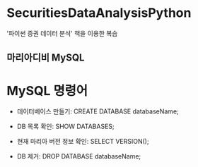 # SecuritiesDataAnalysisPython
'파이썬 증권 데이터 분석' 책을 이용한 복습



## 마리아디비 MySQL 

# MySQL 명령어

* 데이터베이스 만들기: CREATE DATABASE databaseName;

* DB 목록 확인: SHOW DATABASES;

* 현재 마리아 버전 정보 확인: SELECT VERSION();

* DB 제거: DROP DATABASE databaseName;
